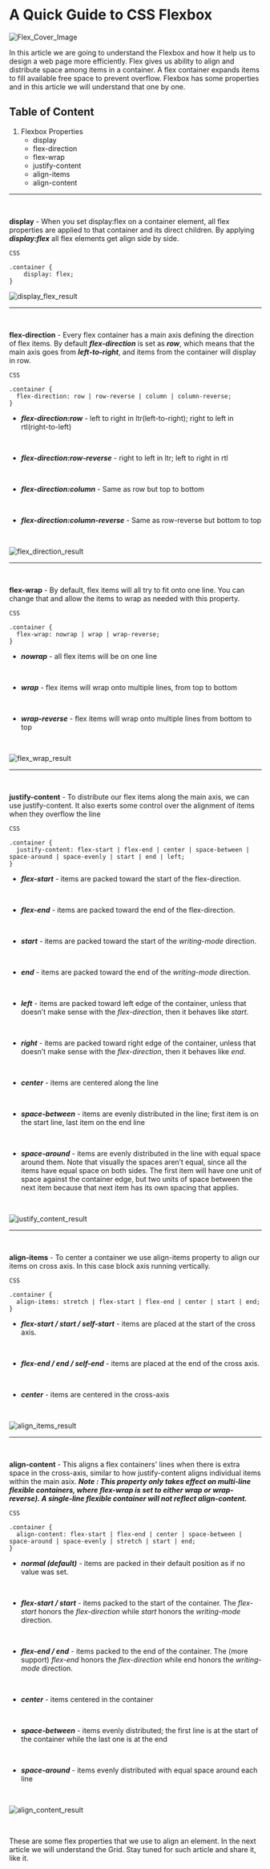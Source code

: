# A Quick Guide to CSS Flexbox

![Flex_Cover_Image](./Assets/Cover%20Image%20(CSS-Flex).png)

In this article we are going to understand the Flexbox and how it help us to design a web page more efficiently. Flex gives us ability to align and distribute space among items in a container. A flex container expands items to fill available free space to prevent overflow. Flexbox has some properties and in this article we will understand that one by one.

## Table of Content
1. Flexbox Properties
    - display
    - flex-direction
    - flex-wrap
    - justify-content
    - align-items
    - align-content

****
<br/>

**display** - When you set display:flex on a container element, all flex properties are applied to that container and its direct children. By applying **_display:flex_** all flex elements get align side by side.

```
CSS

.container {
    display: flex;
}
```

![display_flex_result](./Assets/Display%20Flex.png)

****
<br/>

**flex-direction** - Every flex container has a main axis defining the direction of flex items. By default **_flex-direction_** is set as **_row_**, which means that the main axis goes from **_left-to-right_**, and items from the container will display in row.

```
CSS

.container {
  flex-direction: row | row-reverse | column | column-reverse;
}
```

- **_flex-direction:row_** - left to right in ltr(left-to-right); right to left in rtl(right-to-left)

<br/>

- **_flex-direction:row-reverse_** - right to left in ltr; left to right in rtl

<br/>

- **_flex-direction:column_** - Same as row but top to bottom

<br/>

- **_flex-direction:column-reverse_** - Same as row-reverse but bottom to top

<br/>

![flex_direction_result](./Assets/Flex%20Direction.png)

****
<br/>

**flex-wrap** - By default, flex items will all try to fit onto one line. You can change that and allow the items to wrap as needed with this property.

```
CSS

.container {
  flex-wrap: nowrap | wrap | wrap-reverse;
}
```

- **_nowrap_** - all flex items will be on one line

<br/>

- **_wrap_** - flex items will wrap onto multiple lines, from top to bottom

<br/>

- **_wrap-reverse_** - flex items will wrap onto multiple lines from bottom to top

<br/>

![flex_wrap_result](./Assets/Flex%20Wrap.png)

****
<br/>

**justify-content** - To distribute our flex items along the main axis, we can use justify-content. It also exerts some control over the alignment of items when they overflow the line

```
CSS

.container {
  justify-content: flex-start | flex-end | center | space-between | space-around | space-evenly | start | end | left;
}
```

- **_flex-start_** - items are packed toward the start of the flex-direction.

<br/>

- **_flex-end_** - items are packed toward the end of the flex-direction.

<br/>

- **_start_** - items are packed toward the start of the _writing-mode_ direction.

<br/>

- **_end_** - items are packed toward the end of the _writing-mode_ direction.

<br/>

- **_left_** - items are packed toward left edge of the container, unless that doesn’t make sense with the _flex-direction_, then it behaves like _start_.

<br/>

- **_right_** - items are packed toward right edge of the container, unless that doesn’t make sense with the _flex-direction_, then it behaves like _end_.

<br/>

- **_center_** - items are centered along the line

<br/>

- **_space-between_** - items are evenly distributed in the line; first item is on the start line, last item on the end line

<br/>

- **_space-around_** - items are evenly distributed in the line with equal space around them. Note that visually the spaces aren’t equal, since all the items have equal space on both sides. The first item will have one unit of space against the container edge, but two units of space between the next item because that next item has its own spacing that applies.

<br/>

![justify_content_result](./Assets/Justify%20Content%20-%20Flex.png)

****
<br/>

**align-items** - To center a container we use align-items property to align our items on cross axis. In this case block axis running vertically.

```
CSS

.container {
  align-items: stretch | flex-start | flex-end | center | start | end;
}
```

- **_flex-start / start / self-start_** - items are placed at the start of the cross axis.

<br/>

- **_flex-end / end / self-end_** - items are placed at the end of the cross axis.

<br/>

- **_center_** - items are centered in the cross-axis

<br/>

![align_items_result](./Assets/Align%20Items%20-%20Flex.png)

****
<br/>

**align-content** - This aligns a flex containers' lines when there is extra space in the cross-axis, similar to how justify-content aligns individual items within the main asix. **_Note : This property only takes effect on multi-line flexible containers, where flex-wrap is set to either wrap or wrap-reverse). A single-line flexible container will not reflect align-content._**

```
CSS

.container {
  align-content: flex-start | flex-end | center | space-between | space-around | space-evenly | stretch | start | end;
}
```

- **_normal (default)_** - items are packed in their default position as if no value was set.

<br/>

- **_flex-start / start_** - items packed to the start of the container. The _flex-start_ honors the _flex-direction_ while _start_ honors the _writing-mode_ direction.

<br/>

- **_flex-end / end_** - items packed to the end of the container. The (more support) _flex-end_ honors the _flex-direction_ while end honors the _writing-mode_ direction.

<br/>

- **_center_** - items centered in the container

<br/>

- **_space-between_** - items evenly distributed; the first line is at the start of the container while the last one is at the end

<br/>

- **_space-around_** - items evenly distributed with equal space around each line

<br/>

![align_content_result](./Assets/Align%20Content%20-%20Flex.png)

<br/>

These are some flex properties that we use to align an element. In the next article we will understand the Grid. Stay tuned for such article and share it, like it.